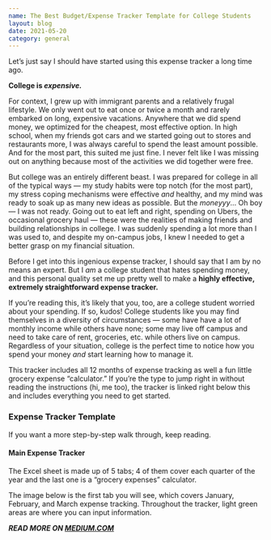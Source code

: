 ```yaml
---
name: The Best Budget/Expense Tracker Template for College Students
layout: blog
date: 2021-05-20
category: general
---
```

Let’s just say I should have started using this expense tracker a long time ago.

**College is *expensive.***

For context, I grew up with immigrant parents and a relatively frugal lifestyle. We only went out to eat once or twice a month and rarely embarked on long, expensive vacations. Anywhere that we did spend money, we optimized for the cheapest, most effective option. In high school, when my friends got cars and we started going out to stores and restaurants more, I was always careful to spend the least amount possible. And for the most part, this suited me just fine. I never felt like I was missing out on anything because most of the activities we did together were free.

But college was an entirely different beast. I was prepared for college in all of the typical ways — my study habits were top notch (for the most part), my stress coping mechanisms were effective *and* healthy, and my mind was ready to soak up as many new ideas as possible. But the *moneyyy*… Oh boy — I was not ready. Going out to eat left and right, spending on Ubers, the occasional grocery haul — these were the realities of making friends and building relationships in college. I was suddenly spending a lot more than I was used to, and despite my on-campus jobs, I knew I needed to get a better grasp on my financial situation.

Before I get into this ingenious expense tracker, I should say that I am by no means an expert. But I *am* a college student that hates spending money, and this personal quality set me up pretty well to make a **highly effective, extremely straightforward expense tracker.**

If you’re reading this, it’s likely that you, too, are a college student worried about your spending. If so, kudos! College students like you may find themselves in a diversity of circumstances — some have have a lot of monthly income while others have none; some may live off campus and need to take care of rent, groceries, etc. while others live on campus. Regardless of your situation, college is the perfect time to notice how you spend your money *and* start learning how to manage it.

This tracker includes all 12 months of expense tracking as well a fun little grocery expense “calculator.” If you’re the type to jump right in without reading the instructions (hi, me too), the tracker is linked right below this and includes everything you need to get started.

### Expense Tracker Template

If you want a more step-by-step walk through, keep reading.

#### Main Expense Tracker

The Excel sheet is made up of 5 tabs; 4 of them cover each quarter of the year and the last one is a “grocery expenses” calculator.

The image below is the first tab you will see, which covers January, February, and March expense tracking. Throughout the tracker, light green areas are where you can input information.

***READ MORE ON [MEDIUM.COM](https://priyanka-iyer.medium.com/the-best-budget-expense-tracker-template-for-college-students-e7d5e75c526b)***
